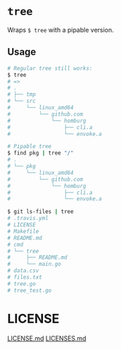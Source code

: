 # `tree`

Wraps `$ tree` with a pipable version.

## Usage

```bash
# Regular tree still works:
$ tree
# => 
# .
# ├── tmp
# └── src
#     └── linux_amd64
#         └── github.com
#             └── homburg
#                 ├── cli.a
#                 └── envoke.a

# Pipable tree
$ find pkg | tree "/"
# .
# └── pkg
#     └── linux_amd64
#         └── github.com
#             └── homburg
#                 ├── cli.a
#                 └── envoke.a

$ git ls-files | tree
# .travis.yml
# LICENSE
# Makefile
# README.md
# cmd
# └── tree
#     ├── README.md
#     └── main.go
# data.csv
# files.txt
# tree.go
# tree_test.go
```

# LICENSE

[LICENSE.md](LICENSE.md)
[LICENSES.md](LICENSES.md)
